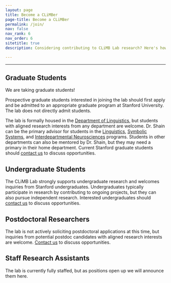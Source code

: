 ```yaml
---
layout: page
title: Become a CLiMBer
page-title: Become a CLiMBer
permalink: /join/
nav: false
nav_rank: 6
nav_order: 6
sitetitle: true
description: Considering contributing to CLiMB Lab research? Here's how you can get involved.

---
```

---
## Graduate Students
We are taking graduate students!

Prospective graduate students interested in joining the lab should first apply and be admitted to an
appropriate graduate program at Stanford University. The lab does not directly admit students.

The lab is formally housed in the [Department of Linguistics](https://linguistics.stanford.edu/), 
but students with aligned research interests from any department are welcome. Dr. Shain can be the
primary advisor for students in the [Linguistics](https://linguistics.stanford.edu/), 
[Symbolic Systems](https://symsys.stanford.edu/), and 
[Interdepartmental Neurosciences](https://med.stanford.edu/neurogradprogram.html) programs. Students
in other departments can also be mentored by Dr. Shain, but they may need a primary
in their home department. Current Stanford graduate students should
[contact us](mailto:climblab@stanford.edu) to discuss opportunities.

## Undergraduate Students

The CLiMB Lab strongly supports undergraduate research and welcomes inquiries from Stanford
undergraduates. Undergraduates typically participate in research by contributing to ongoing projects, 
but they can also pursue independent research. Interested undergraduates should
[contact us](mailto:climblab@stanford.edu) to discuss opportunities.

## Postdoctoral Researchers

The lab is not actively soliciting postdoctoral applications at this time, but inquiries from
potential postdoc candidates with aligned research interests are welcome.
[Contact us](mailto:climblab@stanford.edu) to discuss opportunities.

## Staff Research Assistants
The lab is currently fully staffed, but as positions open up we will announce them here.
